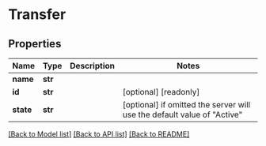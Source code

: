 # Transfer

## Properties
Name | Type | Description | Notes
------------ | ------------- | ------------- | -------------
**name** | **str** |  | 
**id** | **str** |  | [optional] [readonly] 
**state** | **str** |  | [optional]  if omitted the server will use the default value of "Active"

[[Back to Model list]](../README.md#documentation-for-models) [[Back to API list]](../README.md#documentation-for-api-endpoints) [[Back to README]](../README.md)


